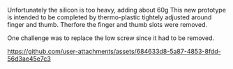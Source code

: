 Unfortunately the silicon is too heavy, adding about 60g 
This new prototype is intended to be completed by thermo-plastic tightely adjusted around finger and thumb.
Therfore the finger and thumb slots were removed.

One challenge was to replace the low screw since it had to be removed.

https://github.com/user-attachments/assets/684633d8-5a87-4853-8fdd-56d3ae45e7c3

